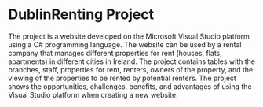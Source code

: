 # DublinRenting Project
The project is a website developed on the Microsoft Visual Studio platform using a C# programming language. 
The website can be used by a rental company that manages different properties for rent (houses, flats, apartments) in different cities in Ireland. 
The project contains tables with the branches, staff, properties for rent, renters, owners of the property, and the viewing of the properties to be rented by potential renters.
The project shows the opportunities, challenges, benefits, and advantages of using the Visual Studio platform when creating a new website.

